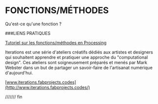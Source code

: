 # FONCTIONS/MÉTHODES

Qu'est-ce qu'une fonction ?  



###LIENS PRATIQUES

[Tutoriel sur les fonctions/méthodes en Processing](https://fr.flossmanuals.net/processing/les-methodes/)


Iterations est une série d'ateliers créatifs dédiés aux artistes et designers qui souhaitent apprendre et pratiquer une approche du "computational design". Ces ateliers sont soigneusement préparés et menés par Mark Webster dans un but de partager un savoir-faire de l'artisanat numérique d'aujourd'hui. 

[www.iterations.fabprojects.codes](http://www.iterations.fabprojects.codes/)



/////// fin
